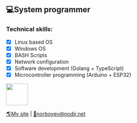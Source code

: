 ## 💻System programmer

### Technical skills:
 - [x] Linux based OS
 - [x] Windows OS
 - [x] BASH Scripts
 - [x] Network configuration
 - [x] Software development (Golang + TypeScript)
 - [x] Microcontroller programming (Arduino + ESP32)

<img src="https://go.dev/images/gophers/ladder.svg" width="60">

[🌎My site](https://www.nodir.net/ref=github) | [📧norboyev@nodir.net](mailto:norboyev@nodir.net)
